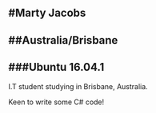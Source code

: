 #Marty Jacobs        
--- 
##Australia/Brisbane  
--- 
###Ubuntu 16.04.1 
--- 

I.T student studying in Brisbane, Australia. 

Keen to write some C# code! 

